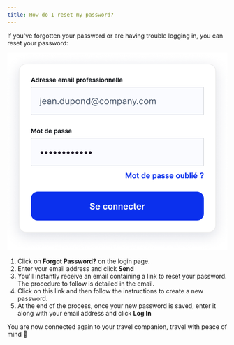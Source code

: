 ```yaml
---
title: How do I reset my password?
---
```


If you've forgotten your password or are having trouble logging in, you can reset your password:

![](./images/reset-password.png)

1. Click on **Forgot Password?** on the login page.
2. Enter your email address and click **Send**
3. You'll instantly receive an email containing a link to reset your password. The procedure to follow is detailed in the email.
4. Click on this link and then follow the instructions to create a new password.
5. At the end of the process, once your new password is saved, enter it along with your email address and click **Log In**

You are now connected again to your travel companion, travel with peace of mind 🙂